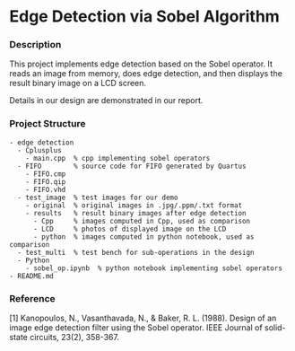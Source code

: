 # Edge Detection via Sobel Algorithm

### Description
This project implements edge detection based on the Sobel operator. It reads an image from memory, does edge detection, and then displays the result binary image on a LCD screen.

Details in our design are demonstrated in our report.

### Project Structure

```
- edge detection
  - Cplusplus
    - main.cpp  % cpp implementing sobel operators
  - FIFO        % source code for FIFO generated by Quartus
    - FIFO.cmp
    - FIFO.qip
    - FIFO.vhd
  - test_image  % test images for our demo
    - original  % original images in .jpg/.ppm/.txt format
    - results   % result binary images after edge detection
      - Cpp     % images computed in Cpp, used as comparison
      - LCD     % photos of displayed image on the LCD
      - python  % images computed in python notebook, used as comparison
  - test_multi  % test bench for sub-operations in the design
  - Python
    - sobel_op.ipynb  % python notebook implementing sobel operators
- README.md
```

### Reference
[1] Kanopoulos, N., Vasanthavada, N., & Baker, R. L. (1988). Design of an image edge detection filter using the Sobel operator. IEEE Journal of solid-state circuits, 23(2), 358-367.
